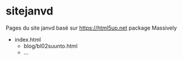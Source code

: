 # sitejanvd

Pages du site janvd bas&eacute; sur https://html5up.net package Massively
* index.html
    * blog/bl02suunto.html
    * ...
